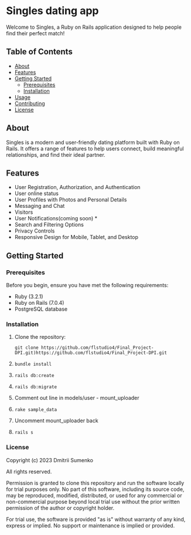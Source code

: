 <link href="https://cdnjs.cloudflare.com/ajax/libs/font-awesome/6.0.0-beta3/css/all.min.css" rel="stylesheet">

# <i class="fa-solid fa-heart fa-beat" style="color: #f21f07;"></i> Singles dating app

Welcome to Singles, a Ruby on Rails application designed to help people find their perfect match!

## Table of Contents

- [About](#about)
- [Features](#features)
- [Getting Started](#getting-started)
  - [Prerequisites](#prerequisites)
  - [Installation](#installation)
- [Usage](#usage)
- [Contributing](#contributing)
- [License](#license)

## About

Singles is a modern and user-friendly dating platform built with Ruby on Rails. It offers a range of features to help users connect, build meaningful relationships, and find their ideal partner.

## Features

- User Registration, Authorization, and Authentication
- User online status
- User Profiles with Photos and Personal Details
- Messaging and Chat
- Visitors
- User Notifications(coming soon) *
- Search and Filtering Options
- Privacy Controls
- Responsive Design for Mobile, Tablet, and Desktop

## Getting Started

### Prerequisites

Before you begin, ensure you have met the following requirements:

- Ruby (3.2.1)
- Ruby on Rails (7.0.4)
- PostgreSQL database

### Installation

1. Clone the repository:

   ```git clone https://github.com/flstudio4/Final_Project-DPI.git)https://github.com/flstudio4/Final_Project-DPI.git```
   
2. ```bundle install```
   
3. ```rails db:create```
   
4. ```rails db:migrate```
5. Comment out line in models/user - mount_uploader
6. ```rake sample_data```
7. Uncomment mount_uploader back
8. ```rails s```

### License

Copyright (c) 2023 Dmitrii Sumenko

All rights reserved.

Permission is granted to clone this repository and run the software locally for trial purposes only. No part of this software, including its source code, may be reproduced, modified, distributed, or used for any commercial or non-commercial purpose beyond local trial use without the prior written permission of the author or copyright holder.

For trial use, the software is provided "as is" without warranty of any kind, express or implied. No support or maintenance is implied or provided.


